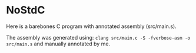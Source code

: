# NoStdC

Here is a barebones C program with annotated assembly (src/main.s).

The assembly was generated using: `clang src/main.c -S -fverbose-asm -o src/main.s`
and manually annotated by me.